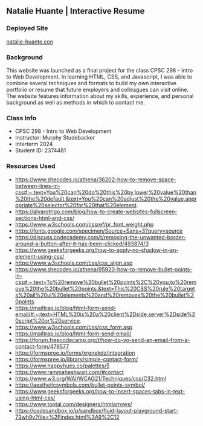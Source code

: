 ## Natalie Huante | Interactive Resume 

### Deployed Site
[natalie-huante.con](natalie-huante.com)


### Background
This website was launched as a final project for the class CPSC 298 - Intro to Web Development. In learning HTML, CSS, and Javascript, I was able to combine several techniques and formats to build my own interactive portfolio or resume that future employers and colleagues can visit online. The website features information about my skills, experience, and personal background as well as methods in which to contact me. 

### Class Info
- CPSC 298 - Intro to Web Development
- Instructor: Murphy Studebacker
- Interterm 2024
- Student ID: 2374481


### Resources Used
- https://www.shecodes.io/athena/36202-how-to-remove-space-between-lines-in-css#:~:text=You%20can%20do%20this%20by,lower%20value%20than%20the%20default.&text=You%20can%20adjust%20the%20value,appropriate%20selector%20for%20that%20element.
- https://alvarotrigo.com/blog/how-to-create-websites-fullscreen-sections-html-and-css/
- https://www.w3schools.com/cssref/pr_font_weight.php
- https://fonts.google.com/specimen/Source+Sans+3?query=source
- https://discuss.codecademy.com/t/removing-the-unwanted-border-around-a-button-after-it-has-been-clicked/493874/3
- https://www.geeksforgeeks.org/how-to-apply-no-shadow-in-an-element-using-css/
- https://www.w3schools.com/css/css_align.asp
- https://www.shecodes.io/athena/95920-how-to-remove-bullet-points-in-css#:~:text=To%20remove%20bullet%20points%2C%20you,to%20remove%20the%20bullet%20points.&text=This%20CSS%20rule%20targets%20all%20ul%20elements%20and%20removes%20the%20bullet%20points.
- https://mailtrap.io/blog/html-form-send-email/#:~:text=HTML%20is%20a%20client%2Dside,server%2Dside%20script%20or%20service.
- https://www.w3schools.com/css/css_form.asp
- https://mailtrap.io/blog/html-form-send-email/
- https://forum.freecodecamp.org/t/how-do-yo-send-an-email-from-a-contact-form/479577
- https://formspree.io/forms/xrgnekdz/integration
- https://formspree.io/library/simple-contact-form/
- https://www.happyhues.co/palettes/5
- https://www.rammaheshwari.com/#contact
- https://www.w3.org/WAI/WCAG21/Techniques/css/C32.html
- https://aestheticsymbols.com/bullet-points-symbol/
- https://www.geeksforgeeks.org/how-to-insert-spaces-tabs-in-text-using-html-css/
- https://www.toptal.com/designers/htmlarrows/
- https://codesandbox.io/p/sandbox/fluid-layout-playground-start-73wh9v?file=%2Findex.html%3A9%2C12
